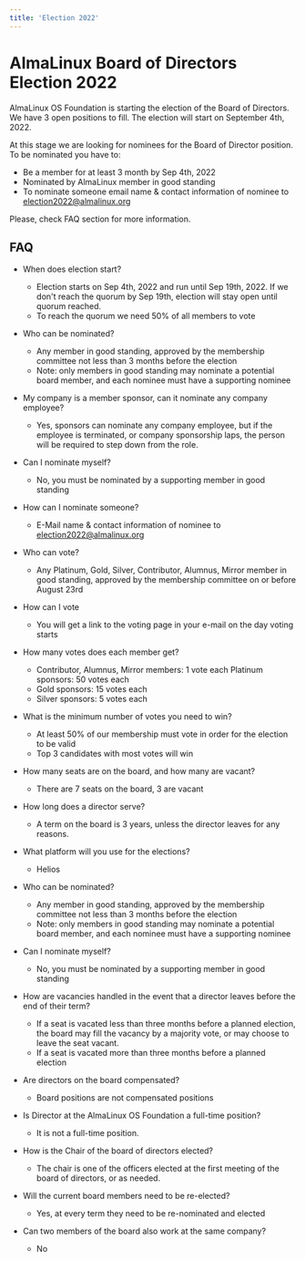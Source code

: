 ```yaml
---
title: 'Election 2022'
---
```

# AlmaLinux Board of Directors Election 2022

AlmaLinux OS Foundation is starting the election of the Board of Directors. We have 3 open positions to fill.
The election will start on September 4th, 2022.

At this stage we are looking for nominees for the Board of Director position. To be nominated you have to:
* Be a member for at least 3 month by Sep 4th, 2022
* Nominated by AlmaLinux member in good standing
* To nominate someone email name & contact information of nominee to election2022@almalinux.org

Please, check FAQ section for more information.


## FAQ
* When does election start?
  * Election starts on Sep 4th, 2022 and run until Sep 19th, 2022. If we don't reach the quorum by Sep 19th, election will stay open until quorum reached.
  * To reach the quorum we need 50% of all members to vote

* Who can be nominated?
  * Any member in good standing, approved by the membership committee not less than 3 months before the election
  * Note: only members in good standing may nominate a potential board member, and each nominee must have a supporting nominee

* My company is a member sponsor, can it nominate any company employee?
  * Yes, sponsors can nominate any company employee, but if the employee is terminated, or company sponsorship laps, the person will be required to step down from the role.

* Can I nominate myself?
  * No, you must be nominated by a supporting member in good standing

* How can I nominate someone?
  * E-Mail name & contact information of nominee to election2022@almalinux.org

* Who can vote?
  * Any Platinum, Gold, Silver, Contributor, Alumnus, Mirror member in good standing, approved by the membership committee on or before August 23rd 

* How can I vote
  * You will get a link to the voting page in your e-mail on the day voting starts

* How many votes does each member get?
  * Contributor, Alumnus, Mirror members: 1 vote each Platinum sponsors: 50 votes each 
  * Gold sponsors: 15 votes each 
  * Silver sponsors: 5 votes each

* What is the minimum number of votes you need to win?
  * At least 50% of our membership must vote in order for the election to be valid
  * Top 3 candidates with most votes will win
  
* How many seats are on the board, and how many are vacant?
  * There are 7 seats on the board, 3 are vacant

* How long does a director serve?
  * A term on the board is 3 years, unless the director leaves for any reasons.

* What platform will you use for the elections?
  * Helios

* Who can be nominated?
  * Any member in good standing, approved by the membership committee not less than 3 months before the election
  * Note: only members in good standing may nominate a potential board member, and each nominee must have a supporting nominee

* Can I nominate myself?
  * No, you must be nominated by a supporting member in good standing

* How are vacancies handled in the event that a director leaves before the end of their term?
  * If a seat is vacated less than three months before a planned election, the board may fill the vacancy by a majority vote, or may
  choose to leave the seat vacant. 
  * If a seat is vacated more than three months before a planned election

* Are directors on the board compensated?
  * Board positions are not compensated positions

* Is Director at the AlmaLinux OS Foundation a full-time position?
  * It is not a full-time position.

* How is the Chair of the board of directors elected?
  * The chair is one of the officers elected at the first meeting of the board of directors, or as needed.

* Will the current board members need to be re-elected?
  * Yes, at every term they need to be re-nominated and elected

* Can two members of the board also work at the same company?
  * No
